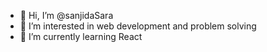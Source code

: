 - 👋 Hi, I’m @sanjidaSara
- 👀 I’m interested in web development and problem solving
- 🌱 I’m currently learning React

<!---
sanjidaSara/sanjidaSara is a ✨ special ✨ repository because its `README.md` (this file) appears on your GitHub profile.
You can click the Preview link to take a look at your changes.
--->
